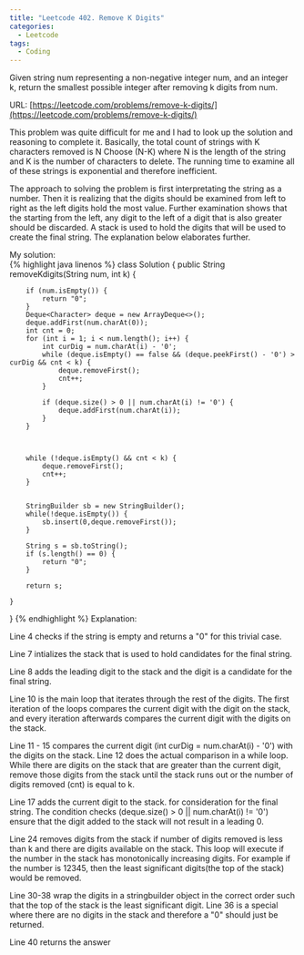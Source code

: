 ```yaml
---
title: "Leetcode 402. Remove K Digits"
categories:
  - Leetcode
tags:
  - Coding
---
```

Given string num representing a non-negative integer num, and an integer k, return the smallest possible integer after removing k digits from num.

URL: [https://leetcode.com/problems/remove-k-digits/](https://leetcode.com/problems/remove-k-digits/)

This problem was quite difficult for me and I had to look up the solution and reasoning to complete it. Basically, the total count of strings with K characters removed is N Choose (N-K) where N is the length of the string and K is the number of characters to delete. The running time to examine all of these strings is exponential and therefore inefficient.

The approach to solving the problem is first interpretating the string as a number. Then it is realizing that the digits should be examined from left to right as the left digits hold the most value. Further examination shows that the starting from the left, any digit to the left of a digit that is also greater should be discarded. A stack is used to hold the digits that will be used to create the final string. The explanation below elaborates further.

My solution:  
{% highlight java linenos %}
class Solution {
    public String removeKdigits(String num, int k) {

        if (num.isEmpty()) {
            return "0";
        }
        Deque<Character> deque = new ArrayDeque<>();
        deque.addFirst(num.charAt(0));
        int cnt = 0;
        for (int i = 1; i < num.length(); i++) {
            int curDig = num.charAt(i) - '0';
            while (deque.isEmpty() == false && (deque.peekFirst() - '0') > curDig && cnt < k) {
                deque.removeFirst();
                cnt++;
            }

            if (deque.size() > 0 || num.charAt(i) != '0') {
                deque.addFirst(num.charAt(i));
            }
        }

 
        
        while (!deque.isEmpty() && cnt < k) {     
            deque.removeFirst();
            cnt++;
        }
     
        
        StringBuilder sb = new StringBuilder();
        while(!deque.isEmpty()) {
            sb.insert(0,deque.removeFirst());
        }
        
        String s = sb.toString();
        if (s.length() == 0) {
            return "0";
        }
         
        return s;
        
    }
}
{% endhighlight %}
Explanation: 

Line 4 checks if the string is empty and returns a "0" for this trivial case.

Line 7 intializes the stack that is used to hold candidates for the final string.

Line 8 adds the leading digit to the stack and the digit is a candidate for the final string.

Line 10 is the main loop that iterates through the rest of the digits. The first iteration of the loops compares the current digit with the digit on the stack, and every iteration afterwards compares the current digit with the digits on the stack.

Line 11 - 15 compares the current digit (int curDig = num.charAt(i) - '0') with the digits on the stack. Line 12 does the actual comparison in a while loop. While there are digits on the stack that are greater than the current digit, remove those digits from the stack until the stack runs out or the number of digits removed (cnt) is equal to k.

Line 17 adds the current digit to the stack. for consideration for the final string. The condition checks (deque.size() > 0 || num.charAt(i) != '0') ensure that the digit added to the stack will not result in a leading 0.

Line 24 removes digits from the stack if number of digits removed is less than k and there are digits available on the stack. This loop will execute if the number in the stack has monotonically increasing digits. For example if the number is 12345, then the least significant digits(the top of the stack) would be removed.

Line 30-38 wrap the digits in a stringbuilder object in the correct order such that the top of the stack is the least significant digit. Line 36 is a special where there are no digits in the stack and therefore a "0" should just be returned.

Line 40 returns the answer